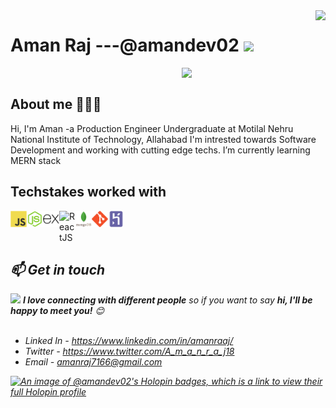 <img align="right" src="https://visitor-badge.glitch.me/badge?page_id=amanpgexyz&left_color=green&right_color=red">

<h1>Aman Raj ---@amandev02 <img src="https://camo.githubusercontent.com/e15e75521862be103c834df436a8f9e075c945e5/68747470733a2f2f6d656469612e67697068792e636f6d2f6d656469612f6475334a336358797a686a3735494f6776412f67697068792e676966" width="50" target="_blank">
</h1>                     

<img align='right' src="https://camo.githubusercontent.com/992babdffd8c74a1502de375fbdf7e4d54773242/68747470733a2f2f6d656469612e67697068792e636f6d2f6d656469612f53576f536b4e36447854737a71494b4571762f67697068792e676966" width="230" target="_blank">


</br>
<h2>About me 👱🏻‍♂️</h2>
Hi, I'm Aman -a Production Engineer Undergraduate at Motilal Nehru National Institute of Technology, Allahabad
I'm intrested towards Software Development and working with cutting edge techs. I’m currently learning MERN stack




<!--
**Amandev02/amandev02** is a ✨ _special_ ✨ repository because its `README.md` (this file) appears on your GitHub profile.

Here are some ideas to get you started:

- 🔭 I’m currently working on ...
- 🌱 I’m currently learning ...
- 👯 I’m looking to collaborate on ...
- 🤔 I’m looking for help with ...
- 💬 Ask me about ...
- 📫 How to reach me: ...
- 😄 Pronouns: ...
- ⚡ Fun fact: ...
-->
<h2>Techstakes worked with</h2>
<img align="left" alt="JavaScript" width="26px" src="https://raw.githubusercontent.com/devicons/devicon/master/icons/javascript/javascript-original.svg" target="_blank"/>
<img align="left" alt="NodeJS" width="26px" src="https://raw.githubusercontent.com/devicons/devicon/master/icons/nodejs/nodejs-original.svg" target="_blank"/>
<img align="left" alt="ExpressJS" width="26px" src="https://raw.githubusercontent.com/devicons/devicon/master/icons/express/express-original.svg" target="_blank"/>
<img align="left" alt="ReactJS" width="26px" src="https://cdn4.iconfinder.com/data/icons/logos-3/600/React.js_logo-512.png" target="_blank"/>
<img align="left" alt="MongoDB" width="26px" src="https://raw.githubusercontent.com/devicons/devicon/master/icons/mongodb/mongodb-original-wordmark.svg" target="_blank"/>
<img align="left" alt="Git" width="26px" src="https://raw.githubusercontent.com/devicons/devicon/master/icons/git/git-original.svg" target="_blank"/>
<img align="left" alt="Heroku" width="26px" src="https://raw.githubusercontent.com/devicons/devicon/master/icons/heroku/heroku-plain.svg" target="_blank"/>
<br/>
<br/>
<br/>
<em>
</div>

<h2> 📫 Get in touch </h2>
    <img src="https://media.giphy.com/media/LnQjpWaON8nhr21vNW/giphy.gif" width="60" target="_blank"> <em><b>I love connecting with different people</b> so if you want to say <b>hi, I'll be happy to meet you!</b> 😊</em>
<br/>
<br/>

-  Linked In - https://www.linkedin.com/in/amanraaj/
-  Twitter -   https://www.twitter.com/A_m_a_n_r_a_j18
-  Email - amanraj7166@gmail.com



[![An image of @amandev02's Holopin badges, which is a link to view their full Holopin profile](https://holopin.me/amandev02)](https://holopin.io/@amandev02)
<!--
## Watch my contributions get eaten by a snake 🐍
![Snake animation](https://github.com/Amandev02/Amandev02/blob/output/github-contribution-grid-snake.svg) -->
